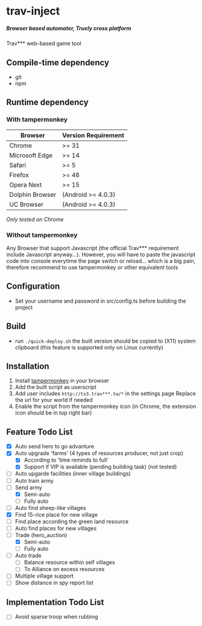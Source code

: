 # trav-inject
##### Browser based automater, Truely cross platform
Trav*** web-based game tool

## Compile-time dependency
 - git
 - npm

## Runtime dependency
### With tampermonkey
| Browser | Version Requirement |
|---|---|
| Chrome | >= 31 |
| Microsoft Edge | >= 14 |
| Safari | >= 5 |
| Firefox | >= 46 |
| Opera Next | >= 15 |
| Dolphin Browser | (Android >= 4.0.3) |
| UC Browser | (Android >= 4.0.3) |
*Only tested on Chrome*
### Without tampermonkey
Any Browser that support Javascript (the official Trav*** requirement include Javascript anyway...).
However, you will have to paste the javascript code into console everytime the page switch or reload... which is a big pain, therefore recommend to use tampermonkey or other equivalent tools

## Configuration
 - Set your username and password in src/config.ts before building the project

## Build
 - run `./quick-deploy.sh`
   the built version should be copied to (X11) system clipboard (this feature is supported only on Linux currently)

## Installation
1. Install [tampermonkey](http://tampermonkey.net/) in your browser
2. Add the built script as userscript
3. Add user includes `http://tx3.trav***.tw/*` in the settings page
   Replace the url for your world if needed
4. Enable the script from the tampermonkey icon (in Chrome, the extension icon should be in top right bar)

## Feature Todo List
 - [x] Auto send hero to go advanture
 - [x] Auto upgrade 'farms' (4 types of resources producer, not just crop)
    - [x] According to 'time reminds to full'
    - [x] Support if VIP is available (pending building task) (not tested)
 - [ ] Auto upgarde facilities (inner village buildings)
 - [ ] Auto train army
 - [ ] Send army
    - [x] Semi-auto
    - [ ] Fully auto
 - [ ] Auto find sheep-like villages
 - [x] Find 15-rice place for new village
 - [ ] Find place according the green land resource
 - [ ] Auto find places for new villages
 - [ ] Trade (hero_auction)
    - [x] Semi-auto
    - [ ] Fully auto
 - [ ] Auto trade
    - [ ] Balance resource within self villages
    - [ ] To Alliance on excess resources
 - [ ] Multiple village support
 - [ ] Show distance in spy report list

## Implementation Todo List
 - [ ] Avoid sparse troop when rubbing
